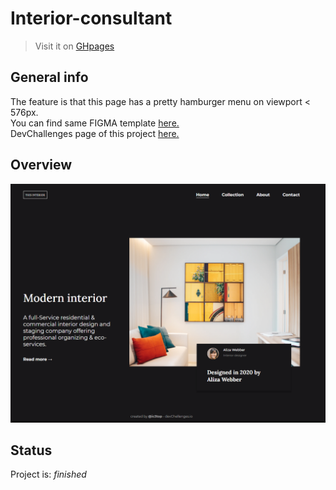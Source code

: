 # Interior-consultant
> Visit it on [GHpages](https://ic3top.github.io/devChallenges/interior-consultant-master/solution/src/index.html)


## General info
The feature is that this page has a pretty hamburger menu on viewport < 576px.  
You can find same FIGMA template [here.](https://www.figma.com/file/3cf83hHRBAGjG5EKPcG2bV/interior-consultant-challenge?node-id=1%3A31)  
DevChallenges page of this project [here.](https://devchallenges.io/solutions/6hmzbGcbWNwK6RuFPFbF)


## Overview
![demo of the web-page](./screenshots/demo.png)


## Status
Project is: _finished_